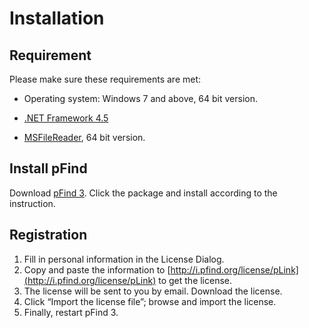 # Installation
## Requirement

Please make sure these requirements are met:

- Operating system: Windows 7 and above, 64 bit version.

- [.NET Framework 4.5](https://dotnet.microsoft.com)
- [MSFileReader](https://github.com/pFindStudio/pLink2/wiki/FAQ#how-to-install-msfilereader), 64 bit version.

## Install pFind

Download [pFind 3](http://pfind.org/software/pFind/index.html). Click the package and install according to the instruction.

## Registration

1. Fill in personal information in the License Dialog.
2. Copy and paste the information to [http://i.pfind.org/license/pLink](http://i.pfind.org/license/pLink) to get the license.
3. The license will be sent to you by email. Download the license.
4. Click “Import the license file”; browse and import the license.
5. Finally, restart pFind 3.

